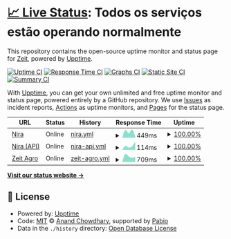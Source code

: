 # [📈 Live Status](https://zeit.com.br): <!--live status--> **Todos os serviços estão operando normalmente**

This repository contains the open-source uptime monitor and status page for [Zeit](https://zeit.com.br), powered by [Upptime](https://github.com/upptime/upptime).

[![Uptime CI](https://github.com/zeit-ia/status/workflows/Uptime%20CI/badge.svg)](https://github.com/zeit-ia/status/actions?query=workflow%3A%22Uptime+CI%22)
[![Response Time CI](https://github.com/zeit-ia/status/workflows/Response%20Time%20CI/badge.svg)](https://github.com/zeit-ia/status/actions?query=workflow%3A%22Response+Time+CI%22)
[![Graphs CI](https://github.com/zeit-ia/status/workflows/Graphs%20CI/badge.svg)](https://github.com/zeit-ia/status/actions?query=workflow%3A%22Graphs+CI%22)
[![Static Site CI](https://github.com/zeit-ia/status/workflows/Static%20Site%20CI/badge.svg)](https://github.com/zeit-ia/status/actions?query=workflow%3A%22Static+Site+CI%22)
[![Summary CI](https://github.com/zeit-ia/status/workflows/Summary%20CI/badge.svg)](https://github.com/zeit-ia/status/actions?query=workflow%3A%22Summary+CI%22)

With [Upptime](https://upptime.js.org), you can get your own unlimited and free uptime monitor and status page, powered entirely by a GitHub repository. We use [Issues](https://github.com/zeit-ia/status/issues) as incident reports, [Actions](https://github.com/zeit-ia/status/actions) as uptime monitors, and [Pages](https://zeit.com.br) for the status page.

<!--start: status pages-->
<!-- This summary is generated by Upptime (https://github.com/upptime/upptime) -->
<!-- Do not edit this manually, your changes will be overwritten -->
<!-- prettier-ignore -->
| URL | Status | History | Response Time | Uptime |
| --- | ------ | ------- | ------------- | ------ |
| <img alt="" src="https://icons.duckduckgo.com/ip3/nira.zeit.com.br.ico" height="13"> [Nira](https://nira.zeit.com.br) | Online | [nira.yml](https://github.com/zeit-ia/status/commits/HEAD/history/nira.yml) | <details><summary><img alt="Response time graph" src="./graphs/nira/response-time-week.png" height="20"> 449ms</summary><br><a href="https://zeit.com.br/history/nira"><img alt="Response time 449" src="https://img.shields.io/endpoint?url=https%3A%2F%2Fraw.githubusercontent.com%2Fzeit-ia%2Fstatus%2FHEAD%2Fapi%2Fnira%2Fresponse-time.json"></a><br><a href="https://zeit.com.br/history/nira"><img alt="24-hour response time 539" src="https://img.shields.io/endpoint?url=https%3A%2F%2Fraw.githubusercontent.com%2Fzeit-ia%2Fstatus%2FHEAD%2Fapi%2Fnira%2Fresponse-time-day.json"></a><br><a href="https://zeit.com.br/history/nira"><img alt="7-day response time 449" src="https://img.shields.io/endpoint?url=https%3A%2F%2Fraw.githubusercontent.com%2Fzeit-ia%2Fstatus%2FHEAD%2Fapi%2Fnira%2Fresponse-time-week.json"></a><br><a href="https://zeit.com.br/history/nira"><img alt="30-day response time 449" src="https://img.shields.io/endpoint?url=https%3A%2F%2Fraw.githubusercontent.com%2Fzeit-ia%2Fstatus%2FHEAD%2Fapi%2Fnira%2Fresponse-time-month.json"></a><br><a href="https://zeit.com.br/history/nira"><img alt="1-year response time 449" src="https://img.shields.io/endpoint?url=https%3A%2F%2Fraw.githubusercontent.com%2Fzeit-ia%2Fstatus%2FHEAD%2Fapi%2Fnira%2Fresponse-time-year.json"></a></details> | <details><summary><a href="https://zeit.com.br/history/nira">100.00%</a></summary><a href="https://zeit.com.br/history/nira"><img alt="All-time uptime 100.00%" src="https://img.shields.io/endpoint?url=https%3A%2F%2Fraw.githubusercontent.com%2Fzeit-ia%2Fstatus%2FHEAD%2Fapi%2Fnira%2Fuptime.json"></a><br><a href="https://zeit.com.br/history/nira"><img alt="24-hour uptime 100.00%" src="https://img.shields.io/endpoint?url=https%3A%2F%2Fraw.githubusercontent.com%2Fzeit-ia%2Fstatus%2FHEAD%2Fapi%2Fnira%2Fuptime-day.json"></a><br><a href="https://zeit.com.br/history/nira"><img alt="7-day uptime 100.00%" src="https://img.shields.io/endpoint?url=https%3A%2F%2Fraw.githubusercontent.com%2Fzeit-ia%2Fstatus%2FHEAD%2Fapi%2Fnira%2Fuptime-week.json"></a><br><a href="https://zeit.com.br/history/nira"><img alt="30-day uptime 100.00%" src="https://img.shields.io/endpoint?url=https%3A%2F%2Fraw.githubusercontent.com%2Fzeit-ia%2Fstatus%2FHEAD%2Fapi%2Fnira%2Fuptime-month.json"></a><br><a href="https://zeit.com.br/history/nira"><img alt="1-year uptime 100.00%" src="https://img.shields.io/endpoint?url=https%3A%2F%2Fraw.githubusercontent.com%2Fzeit-ia%2Fstatus%2FHEAD%2Fapi%2Fnira%2Fuptime-year.json"></a></details>
| <img alt="" src="https://icons.duckduckgo.com/ip3/nira.zeit.com.br.ico" height="13"> [Nira (API)](https://nira.zeit.com.br/api/actuator/health) | Online | [nira-api.yml](https://github.com/zeit-ia/status/commits/HEAD/history/nira-api.yml) | <details><summary><img alt="Response time graph" src="./graphs/nira-api/response-time-week.png" height="20"> 114ms</summary><br><a href="https://zeit.com.br/history/nira-api"><img alt="Response time 114" src="https://img.shields.io/endpoint?url=https%3A%2F%2Fraw.githubusercontent.com%2Fzeit-ia%2Fstatus%2FHEAD%2Fapi%2Fnira-api%2Fresponse-time.json"></a><br><a href="https://zeit.com.br/history/nira-api"><img alt="24-hour response time 79" src="https://img.shields.io/endpoint?url=https%3A%2F%2Fraw.githubusercontent.com%2Fzeit-ia%2Fstatus%2FHEAD%2Fapi%2Fnira-api%2Fresponse-time-day.json"></a><br><a href="https://zeit.com.br/history/nira-api"><img alt="7-day response time 114" src="https://img.shields.io/endpoint?url=https%3A%2F%2Fraw.githubusercontent.com%2Fzeit-ia%2Fstatus%2FHEAD%2Fapi%2Fnira-api%2Fresponse-time-week.json"></a><br><a href="https://zeit.com.br/history/nira-api"><img alt="30-day response time 114" src="https://img.shields.io/endpoint?url=https%3A%2F%2Fraw.githubusercontent.com%2Fzeit-ia%2Fstatus%2FHEAD%2Fapi%2Fnira-api%2Fresponse-time-month.json"></a><br><a href="https://zeit.com.br/history/nira-api"><img alt="1-year response time 114" src="https://img.shields.io/endpoint?url=https%3A%2F%2Fraw.githubusercontent.com%2Fzeit-ia%2Fstatus%2FHEAD%2Fapi%2Fnira-api%2Fresponse-time-year.json"></a></details> | <details><summary><a href="https://zeit.com.br/history/nira-api">100.00%</a></summary><a href="https://zeit.com.br/history/nira-api"><img alt="All-time uptime 100.00%" src="https://img.shields.io/endpoint?url=https%3A%2F%2Fraw.githubusercontent.com%2Fzeit-ia%2Fstatus%2FHEAD%2Fapi%2Fnira-api%2Fuptime.json"></a><br><a href="https://zeit.com.br/history/nira-api"><img alt="24-hour uptime 100.00%" src="https://img.shields.io/endpoint?url=https%3A%2F%2Fraw.githubusercontent.com%2Fzeit-ia%2Fstatus%2FHEAD%2Fapi%2Fnira-api%2Fuptime-day.json"></a><br><a href="https://zeit.com.br/history/nira-api"><img alt="7-day uptime 100.00%" src="https://img.shields.io/endpoint?url=https%3A%2F%2Fraw.githubusercontent.com%2Fzeit-ia%2Fstatus%2FHEAD%2Fapi%2Fnira-api%2Fuptime-week.json"></a><br><a href="https://zeit.com.br/history/nira-api"><img alt="30-day uptime 100.00%" src="https://img.shields.io/endpoint?url=https%3A%2F%2Fraw.githubusercontent.com%2Fzeit-ia%2Fstatus%2FHEAD%2Fapi%2Fnira-api%2Fuptime-month.json"></a><br><a href="https://zeit.com.br/history/nira-api"><img alt="1-year uptime 100.00%" src="https://img.shields.io/endpoint?url=https%3A%2F%2Fraw.githubusercontent.com%2Fzeit-ia%2Fstatus%2FHEAD%2Fapi%2Fnira-api%2Fuptime-year.json"></a></details>
| <img alt="" src="https://icons.duckduckgo.com/ip3/agro.zeit.com.br.ico" height="13"> [Zeit Agro](https://agro.zeit.com.br) | Online | [zeit-agro.yml](https://github.com/zeit-ia/status/commits/HEAD/history/zeit-agro.yml) | <details><summary><img alt="Response time graph" src="./graphs/zeit-agro/response-time-week.png" height="20"> 709ms</summary><br><a href="https://zeit.com.br/history/zeit-agro"><img alt="Response time 709" src="https://img.shields.io/endpoint?url=https%3A%2F%2Fraw.githubusercontent.com%2Fzeit-ia%2Fstatus%2FHEAD%2Fapi%2Fzeit-agro%2Fresponse-time.json"></a><br><a href="https://zeit.com.br/history/zeit-agro"><img alt="24-hour response time 448" src="https://img.shields.io/endpoint?url=https%3A%2F%2Fraw.githubusercontent.com%2Fzeit-ia%2Fstatus%2FHEAD%2Fapi%2Fzeit-agro%2Fresponse-time-day.json"></a><br><a href="https://zeit.com.br/history/zeit-agro"><img alt="7-day response time 709" src="https://img.shields.io/endpoint?url=https%3A%2F%2Fraw.githubusercontent.com%2Fzeit-ia%2Fstatus%2FHEAD%2Fapi%2Fzeit-agro%2Fresponse-time-week.json"></a><br><a href="https://zeit.com.br/history/zeit-agro"><img alt="30-day response time 709" src="https://img.shields.io/endpoint?url=https%3A%2F%2Fraw.githubusercontent.com%2Fzeit-ia%2Fstatus%2FHEAD%2Fapi%2Fzeit-agro%2Fresponse-time-month.json"></a><br><a href="https://zeit.com.br/history/zeit-agro"><img alt="1-year response time 709" src="https://img.shields.io/endpoint?url=https%3A%2F%2Fraw.githubusercontent.com%2Fzeit-ia%2Fstatus%2FHEAD%2Fapi%2Fzeit-agro%2Fresponse-time-year.json"></a></details> | <details><summary><a href="https://zeit.com.br/history/zeit-agro">100.00%</a></summary><a href="https://zeit.com.br/history/zeit-agro"><img alt="All-time uptime 100.00%" src="https://img.shields.io/endpoint?url=https%3A%2F%2Fraw.githubusercontent.com%2Fzeit-ia%2Fstatus%2FHEAD%2Fapi%2Fzeit-agro%2Fuptime.json"></a><br><a href="https://zeit.com.br/history/zeit-agro"><img alt="24-hour uptime 100.00%" src="https://img.shields.io/endpoint?url=https%3A%2F%2Fraw.githubusercontent.com%2Fzeit-ia%2Fstatus%2FHEAD%2Fapi%2Fzeit-agro%2Fuptime-day.json"></a><br><a href="https://zeit.com.br/history/zeit-agro"><img alt="7-day uptime 100.00%" src="https://img.shields.io/endpoint?url=https%3A%2F%2Fraw.githubusercontent.com%2Fzeit-ia%2Fstatus%2FHEAD%2Fapi%2Fzeit-agro%2Fuptime-week.json"></a><br><a href="https://zeit.com.br/history/zeit-agro"><img alt="30-day uptime 100.00%" src="https://img.shields.io/endpoint?url=https%3A%2F%2Fraw.githubusercontent.com%2Fzeit-ia%2Fstatus%2FHEAD%2Fapi%2Fzeit-agro%2Fuptime-month.json"></a><br><a href="https://zeit.com.br/history/zeit-agro"><img alt="1-year uptime 100.00%" src="https://img.shields.io/endpoint?url=https%3A%2F%2Fraw.githubusercontent.com%2Fzeit-ia%2Fstatus%2FHEAD%2Fapi%2Fzeit-agro%2Fuptime-year.json"></a></details>

<!--end: status pages-->

[**Visit our status website →**](https://zeit.com.br)

## 📄 License

- Powered by: [Upptime](https://github.com/upptime/upptime)
- Code: [MIT](./LICENSE) © [Anand Chowdhary](https://anandchowdhary.com), supported by [Pabio](https://pabio.com)
- Data in the `./history` directory: [Open Database License](https://opendatacommons.org/licenses/odbl/1-0/)
